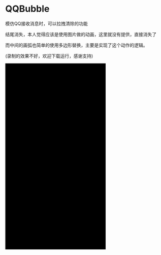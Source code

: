 QQBubble
========

模仿QQ接收消息时，可以拉拽清除的功能

结尾消失，本人觉得应该是使用图片做的动画，这里就没有提供，直接消失了

而中间的画弧也简单的使用多边形替换，主要是实现了这个动作的逻辑。

(录制的效果不好，欢迎下载运行，感谢支持)

![image](https://github.com/chenqihui/QQBubble/blob/master/screenshots/QQBubble.gif)

